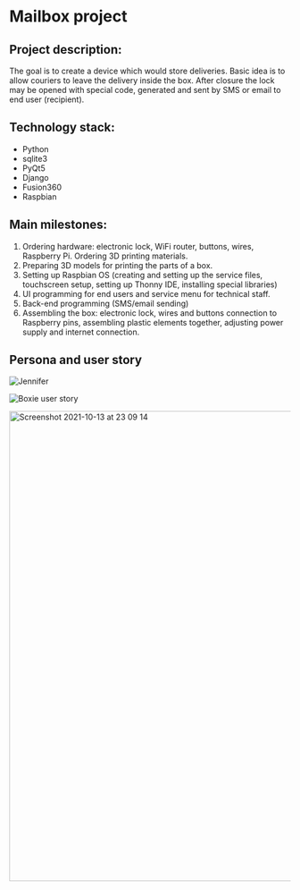 # Mailbox project

## Project description:
The goal is to create a device which would store deliveries. Basic idea is to allow couriers to leave the delivery inside the box. After closure the lock may be opened with special code, generated and sent by SMS or email to end user (recipient).

## Technology stack:
- Python
- sqlite3 
- PyQt5
- Django
- Fusion360
- Raspbian

## Main milestones: 
1. Ordering hardware: electronic lock, WiFi router, buttons, wires, Raspberry Pi. Ordering 3D printing materials. 
2. Preparing 3D models for printing the parts of a box. 
3. Setting up Raspbian OS (creating  and setting up the service files, touchscreen setup, setting up Thonny IDE, installing special libraries)
4. UI programming for end users and service menu for technical staff.
5. Back-end programming (SMS/email sending)
6. Assembling the box: electronic lock, wires and buttons connection to Raspberry pins, assembling plastic elements together, adjusting power supply and internet connection.

## Persona and user story

![Jennifer](https://user-images.githubusercontent.com/57194933/137210714-48ed8da3-82e9-4c88-9a35-b99bc07ded76.png)

![Boxie user story](https://user-images.githubusercontent.com/57194933/137210738-a1d53360-2a1a-4981-b7a1-4baf9ded08f4.png)

<img width="841" alt="Screenshot 2021-10-13 at 23 09 14" src="https://user-images.githubusercontent.com/57194933/137205595-c816bb39-0de5-48eb-99c7-f3d41ce71b8e.png">
